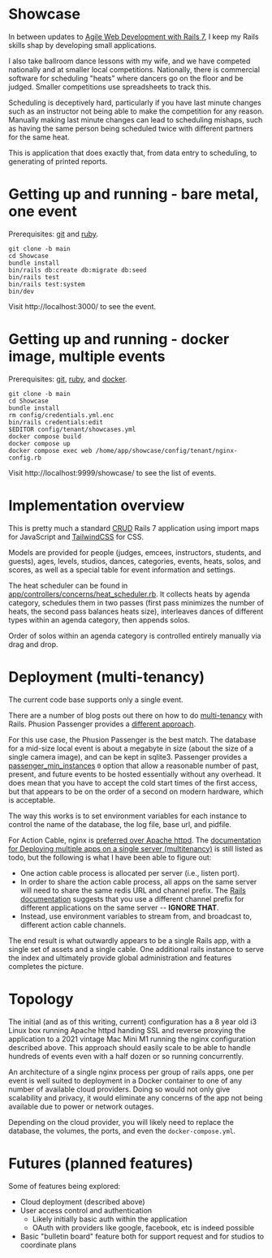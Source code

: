 # Showcase

In between updates to [Agile Web Development with Rails
7](https://pragprog.com/titles/rails7/agile-web-development-with-rails-7/), I
keep my Rails skills shap by developing small applications.

I also take ballroom dance lessons with my wife, and we have competed
nationally and at smaller local competitions.  Nationally, there is commercial
software for scheduling "heats" where dancers go on the floor and be judged.
Smaller competitions use spreadsheets to track this.

Scheduling is deceptively hard, particularly if you have last minute changes
such as an instructor not being able to make the competition for any reason.
Manually making last minute changes can lead to scheduling mishaps, such as
having the same person being scheduled twice with different partners for the
same heat.

This is application that does exactly that, from data entry to scheduling, to
generating of printed reports.

# Getting up and running - bare metal, one event

Prerequisites:
[git](https://git-scm.com/book/en/v2/Getting-Started-Installing-Git) and
[ruby](https://www.ruby-lang.org/en/documentation/installation/).

```
git clone -b main
cd Showcase
bundle install
bin/rails db:create db:migrate db:seed
bin/rails test
bin/rails test:system
bin/dev
```

Visit http://localhost:3000/ to see the event.

# Getting up and running - docker image, multiple events

Prerequisites:
[git](https://git-scm.com/book/en/v2/Getting-Started-Installing-Git),
[ruby](https://www.ruby-lang.org/en/documentation/installation/), and
[docker](https://docs.docker.com/get-docker/).

```
git clone -b main
cd Showcase
bundle install
rm config/credentials.yml.enc
bin/rails credentials:edit
$EDITOR config/tenant/showcases.yml
docker compose build
docker compose up
docker compose exec web /home/app/showcase/config/tenant/nginx-config.rb
```

Visit http://localhost:9999/showcase/ to see the list of events.

# Implementation overview

This is pretty much a standard
[CRUD](https://en.wikipedia.org/wiki/Create,_read,_update_and_delete) Rails 7
application using import maps for JavaScript and
[TailwindCSS](https://tailwindcss.com/) for CSS. 

Models are provided for people (judges, emcees, instructors, students, and
guests), ages, levels, studios, dances, categories, events, heats, solos, and
scores, as well as a special table for event information and settings.

The heat scheduler can be found in
[app/controllers/concerns/heat_scheduler.rb](./app/controllers/concerns/heat_scheduler.rb).
It collects heats by agenda category, schedules them in two passes (first pass
minimizes the number of heats, the second pass balances heats size), interleaves
dances of different types within an agenda category, then appends solos.

Order of solos within an agenda category is controlled entirely manually via
drag and drop.

# Deployment (multi-tenancy)

The current code base supports only a single event.

There are a number of blog posts out there on how to do
[multi-tenancy](https://blog.arkency.com/comparison-of-approaches-to-multitenancy-in-rails-apps/)
with Rails.  Phusion Passenger provides a [different
approach](https://stackoverflow.com/questions/48669947/multitenancy-passenger-rails-multiple-apps-different-versions-same-domain).

For this use case, the Phusion Passenger is the best match.  The database for a
mid-size local event is about a megabyte in size (about the size of a single
camera image), and can be kept in sqlite3.  Passenger provides a
[passenger_min_instances](https://www.phusionpassenger.com/library/config/nginx/reference/#passenger_min_instances)
`0` option that allow a reasonable number of past, present, and future events
to be hosted essentially without any overhead.  It does mean that you have to
accept the cold start times of the first access, but that appears to be on the
order of a second on modern hardware, which is acceptable.

The way this works is to set environment variables for each instance to control
the name of the database, the log file, base url, and pidfile.

For Action Cable, nginx is [preferred over Apache
httpd](https://www.phusionpassenger.com/library/config/apache/action_cable_integration/).
The [documentation for Deploying multiple apps on a single server
(multitenancy)](https://www.phusionpassenger.com/library/deploy/nginx/) is
still listed as todo, but the following is what I have been able to figure out:

- One action cable process is allocated per server (i.e., listen port).
- In order to share the action cable process, all apps on the same server will
  need to share the same redis URL and channel prefix.  The [Rails
  documentation](https://guides.rubyonrails.org/action_cable_overview.html#redis-adapter)
  suggests that you use a different channel prefix for different applications
  on the same server -- **IGNORE THAT**.
- Instead, use environment variables to stream from, and broadcast to, different
  action cable channels.

The end result is what outwardly appears to be a single Rails app, with a
single set of assets and a single cable.  One additional rails instance to
serve the index and ultimately provide global administration and features
completes the picture.

# Topology

The initial (and as of this writing, current) configuration has a 8 year old i3
Linux box running Apache httpd handing SSL and reverse proxying the application
to a 2021 vintage Mac Mini M1 running the nginx configuration described above.
This approach should easily scale to be able to handle hundreds of events even
with a half dozen or so running concurrently.

An architecture of a single nginx process per group of rails apps, one per
event is well suited to deployment in a Docker container to one of any number
of available cloud providers.  Doing so would not only give scalability and
privacy, it would eliminate any concerns of the app not being available due to
power or network outages.

Depending on the cloud provider, you will likely need to replace the database,
the volumes, the ports, and even the `docker-compose.yml`.

# Futures (planned features)

Some of features being explored:

- Cloud deployment (described above)
- User access control and authentication
    - Likely initially basic auth within the application
    - OAuth with providers like google, facebook, etc is indeed possible
- Basic "bulletin board" feature both for support request and for studios to
  coordinate plans
